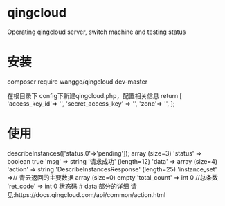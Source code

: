 # qingcloud
Operating qingcloud server, switch machine and testing status


# 安装
composer require wangge/qingcloud dev-master

在根目录下 config下新建qingcloud.php，配置相关信息
return [
    'access_key_id'=> '',
    'secret_access_key' => '',
    'zone'=> '',
];
# 使用
<?php
$access_key_id = 在青云申请的access_key_id
$secret_access_key = 在青云申请的$secret_access_key
$zone = 青云机房区域 如：北京3区-A(pek3a)

$s = new \Qing\Server\ApiInstruct();

$response = $s->describeInstances(['status.0'=>'pending']);

array (size=3)
  'status' => boolean true
  'msg' => string '请求成功' (length=12)
  'data' =>
    array (size=4)
      'action' => string 'DescribeInstancesResponse' (length=25)
      'instance_set' =>// 青云返回的主要数据
        array (size=0)
          empty
      'total_count' => int 0 //总条数
      'ret_code' => int 0 状态码

# data 部分的详细 请见:https://docs.qingcloud.com/api/common/action.html